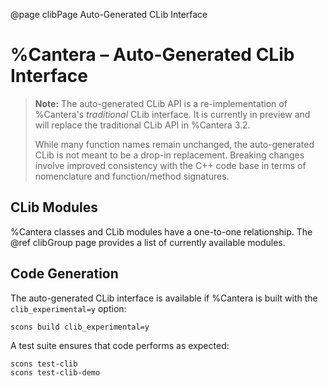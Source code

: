 @page clibPage Auto-Generated CLib Interface

# %Cantera – Auto-Generated CLib Interface

> **Note:** The auto-generated CLib API is a re-implementation of %Cantera's
> _traditional_ CLib interface. It is currently in preview and will replace the
> traditional CLib API in %Cantera 3.2.
>
> While many function names remain unchanged, the auto-generated CLib is not meant to
> be a drop-in replacement. Breaking changes involve improved consistency with the C++
> code base in terms of nomenclature and function/method signatures.

## CLib Modules

%Cantera classes and CLib modules have a one-to-one relationship. The @ref clibGroup
page provides a list of currently available modules.

## Code Generation

The auto-generated CLib interface is available if %Cantera is built with the
`clib_experimental=y` option:

```
scons build clib_experimental=y
```

A test suite ensures that code performs as expected:

```
scons test-clib
scons test-clib-demo
```
